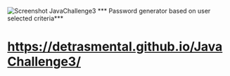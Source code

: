 ![Screenshot](https://user-images.githubusercontent.com/85942489/132949628-89ef6337-f0b0-4eff-99fb-be160dcef59c.JPG)
JavaChallenge3 ***
Password generator based on user selected criteria***
# https://detrasmental.github.io/JavaChallenge3/
